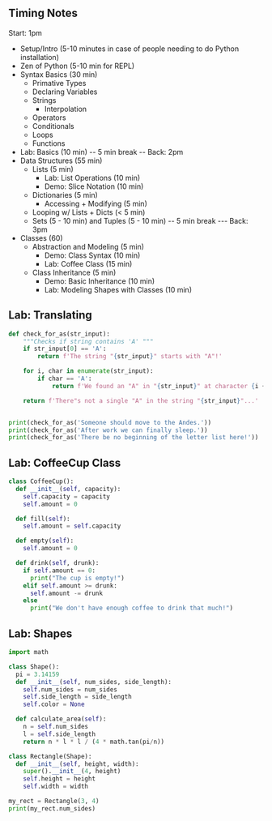 ## Timing Notes

Start: 1pm
- Setup/Intro (5-10 minutes in case of people needing to do Python installation)
- Zen of Python (5-10 min for REPL)
- Syntax Basics (30 min)
  - Primative Types
  - Declaring Variables
  - Strings
    - Interpolation
  - Operators
  - Conditionals
  - Loops
  - Functions
- Lab: Basics (10 min)
-- 5 min break --
Back: 2pm
- Data Structures (55 min)
  - Lists (5 min)
    - Lab: List Operations (10 min)
    - Demo: Slice Notation (10 min)
  - Dictionaries (5 min)
    - Accessing + Modifying (5 min)
  - Looping w/ Lists + Dicts (< 5 min)
  - Sets (5 - 10 min) and Tuples (5 - 10 min)
-- 5 min break ---
Back: 3pm
- Classes (60)
  - Abstraction and Modeling (5 min)
    - Demo: Class Syntax (10 min)
    - Lab: Coffee Class (15 min)
  - Class Inheritance (5 min)
    - Demo: Basic Inheritance (10 min)
    - Lab: Modeling Shapes with Classes (10 min)

## Lab: Translating

```py
def check_for_as(str_input):
    """Checks if string contains 'A' """
    if str_input[0] == 'A':
        return f'The string "{str_input}" starts with "A"!'

    for i, char in enumerate(str_input):
        if char == 'A':
            return f'We found an "A" in "{str_input}" at character {i + 1}.'

    return f'There"s not a single "A" in the string "{str_input}"...'


print(check_for_as('Someone should move to the Andes.'))
print(check_for_as('After work we can finally sleep.'))
print(check_for_as('There be no beginning of the letter list here!'))
```

## Lab: CoffeeCup Class

```py
class CoffeeCup():
  def __init__(self, capacity):
    self.capacity = capacity
    self.amount = 0

  def fill(self):
    self.amount = self.capacity

  def empty(self):
    self.amount = 0

  def drink(self, drunk):
    if self.amount == 0:
      print("The cup is empty!")
    elif self.amount >= drunk:
      self.amount -= drunk
    else
      print("We don't have enough coffee to drink that much!")
```

## Lab: Shapes

```py
import math

class Shape():
  pi = 3.14159
  def __init__(self, num_sides, side_length):
    self.num_sides = num_sides
    self.side_length = side_length
    self.color = None

  def calculate_area(self):
    n = self.num_sides
    l = self.side_length
    return n * l * l / (4 * math.tan(pi/n))

class Rectangle(Shape):
  def __init__(self, height, width):
    super().__init__(4, height)
    self.height = height
    self.width = width

my_rect = Rectangle(3, 4)
print(my_rect.num_sides)
```

